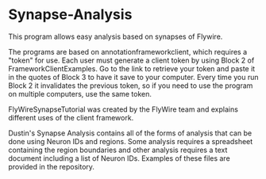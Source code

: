 # Synapse-Analysis
This program allows easy analysis based on synapses of Flywire.

The programs are based on annotationframeworkclient, which requires a "token" for use. Each user must generate a client token by using Block 2 of FrameworkClientExamples. Go to the link to retrieve your token and paste it in the quotes of Block 3 to have it save to your computer. Every time you run Block 2 it invalidates the previous token, so if you need to use the program on multiple computers, use the same token.

FlyWireSynapseTutorial was created by the FlyWire team and explains different uses of the client framework.

Dustin's Synapse Analysis contains all of the forms of analysis that can be done using Neuron IDs and regions. Some analysis requires a spreadsheet containing the region boundaries and other analysis requires a text document including a list of Neuron IDs. Examples of these files are provided in the repository.
